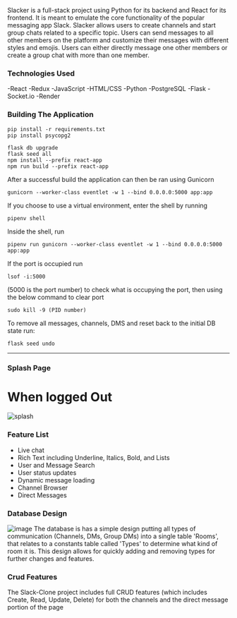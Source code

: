 
Slacker is a full-stack project using Python for its backend and React for its frontend.  It is meant to emulate the core functionality of the popular messaging app Slack. Slacker allows users to create channels and start group chats related to a specific topic. Users can send messages to all other members on the platform and customize their messages with different styles and emojis. Users can either directly message one other members or create a group chat with more than one member. 

### Technologies Used
-React
-Redux
-JavaScript
-HTML/CSS
-Python
-PostgreSQL
-Flask
-Socket.io
-Render

### Building The Application

    pip install -r requirements.txt    
    pip install psycopg2  

    flask db upgrade
    flask seed all 
    npm install --prefix react-app 
    npm run build --prefix react-app

After a successful build the application can then be ran using Gunicorn

    gunicorn --worker-class eventlet -w 1 --bind 0.0.0.0:5000 app:app

If you choose to use a virtual environment, enter the shell by running

    pipenv shell

Inside the shell, run 

    pipenv run gunicorn --worker-class eventlet -w 1 --bind 0.0.0.0:5000 app:app

If the port is occupied run 
    
    lsof -i:5000 

(5000 is the port number) to check what is occupying the port, then using the below command to clear port

    sudo kill -9 (PID number) 

To remove all messages, channels, DMS and reset back to the initial DB state run:

    flask seed undo

---
### Splash Page

# When logged Out
![splash](https://github.com/ymao21/Slacker/assets/103905774/ba0aa78d-b9fe-4b7f-a8dd-6bc1b9fbd877)




### Feature List

 - Live chat
 - Rich Text including Underline, Italics, Bold, and Lists
 - User and Message Search
 - User status updates
 - Dynamic message loading
 - Channel Browser
 - Direct Messages

### Database Design

![image](https://user-images.githubusercontent.com/4108484/232324020-3d717378-198d-49aa-ab59-6d9e2ed00909.png)
The database is has a simple design putting all types of communication (Channels, DMs, Group DMs) into a single table 'Rooms', that relates to a constants table called 'Types' to determine what kind of room it is. This design allows for quickly adding and removing types for further changes and features.

### Crud Features
The Slack-Clone project includes full CRUD features (which includes Create, Read, Update, Delete) for both the channels and the direct message portion of the page
